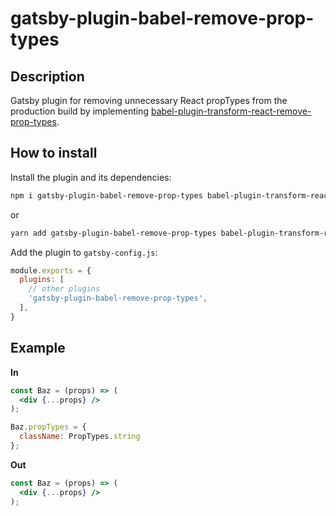 # gatsby-plugin-babel-remove-prop-types

## Description

Gatsby plugin for removing unnecessary React propTypes from the production build by implementing [babel-plugin-transform-react-remove-prop-types](https://www.npmjs.com/package/babel-plugin-transform-react-remove-prop-types).

## How to install

Install the plugin and its dependencies:

```bash
npm i gatsby-plugin-babel-remove-prop-types babel-plugin-transform-react-remove-prop-types
```

or

```bash
yarn add gatsby-plugin-babel-remove-prop-types babel-plugin-transform-react-remove-prop-types
```

Add the plugin to `gatsby-config.js`:

```js
module.exports = {
  plugins: [
    // other plugins
    'gatsby-plugin-babel-remove-prop-types',
  ],
}
```

## Example

**In**
```jsx
const Baz = (props) => (
  <div {...props} />
);

Baz.propTypes = {
  className: PropTypes.string
};
```

**Out**
```jsx
const Baz = (props) => (
  <div {...props} />
);
```